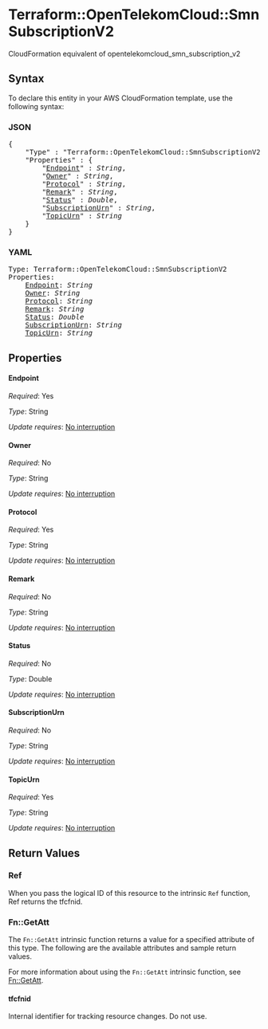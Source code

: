# Terraform::OpenTelekomCloud::SmnSubscriptionV2

CloudFormation equivalent of opentelekomcloud_smn_subscription_v2

## Syntax

To declare this entity in your AWS CloudFormation template, use the following syntax:

### JSON

<pre>
{
    "Type" : "Terraform::OpenTelekomCloud::SmnSubscriptionV2",
    "Properties" : {
        "<a href="#endpoint" title="Endpoint">Endpoint</a>" : <i>String</i>,
        "<a href="#owner" title="Owner">Owner</a>" : <i>String</i>,
        "<a href="#protocol" title="Protocol">Protocol</a>" : <i>String</i>,
        "<a href="#remark" title="Remark">Remark</a>" : <i>String</i>,
        "<a href="#status" title="Status">Status</a>" : <i>Double</i>,
        "<a href="#subscriptionurn" title="SubscriptionUrn">SubscriptionUrn</a>" : <i>String</i>,
        "<a href="#topicurn" title="TopicUrn">TopicUrn</a>" : <i>String</i>
    }
}
</pre>

### YAML

<pre>
Type: Terraform::OpenTelekomCloud::SmnSubscriptionV2
Properties:
    <a href="#endpoint" title="Endpoint">Endpoint</a>: <i>String</i>
    <a href="#owner" title="Owner">Owner</a>: <i>String</i>
    <a href="#protocol" title="Protocol">Protocol</a>: <i>String</i>
    <a href="#remark" title="Remark">Remark</a>: <i>String</i>
    <a href="#status" title="Status">Status</a>: <i>Double</i>
    <a href="#subscriptionurn" title="SubscriptionUrn">SubscriptionUrn</a>: <i>String</i>
    <a href="#topicurn" title="TopicUrn">TopicUrn</a>: <i>String</i>
</pre>

## Properties

#### Endpoint

_Required_: Yes

_Type_: String

_Update requires_: [No interruption](https://docs.aws.amazon.com/AWSCloudFormation/latest/UserGuide/using-cfn-updating-stacks-update-behaviors.html#update-no-interrupt)

#### Owner

_Required_: No

_Type_: String

_Update requires_: [No interruption](https://docs.aws.amazon.com/AWSCloudFormation/latest/UserGuide/using-cfn-updating-stacks-update-behaviors.html#update-no-interrupt)

#### Protocol

_Required_: Yes

_Type_: String

_Update requires_: [No interruption](https://docs.aws.amazon.com/AWSCloudFormation/latest/UserGuide/using-cfn-updating-stacks-update-behaviors.html#update-no-interrupt)

#### Remark

_Required_: No

_Type_: String

_Update requires_: [No interruption](https://docs.aws.amazon.com/AWSCloudFormation/latest/UserGuide/using-cfn-updating-stacks-update-behaviors.html#update-no-interrupt)

#### Status

_Required_: No

_Type_: Double

_Update requires_: [No interruption](https://docs.aws.amazon.com/AWSCloudFormation/latest/UserGuide/using-cfn-updating-stacks-update-behaviors.html#update-no-interrupt)

#### SubscriptionUrn

_Required_: No

_Type_: String

_Update requires_: [No interruption](https://docs.aws.amazon.com/AWSCloudFormation/latest/UserGuide/using-cfn-updating-stacks-update-behaviors.html#update-no-interrupt)

#### TopicUrn

_Required_: Yes

_Type_: String

_Update requires_: [No interruption](https://docs.aws.amazon.com/AWSCloudFormation/latest/UserGuide/using-cfn-updating-stacks-update-behaviors.html#update-no-interrupt)

## Return Values

### Ref

When you pass the logical ID of this resource to the intrinsic `Ref` function, Ref returns the tfcfnid.

### Fn::GetAtt

The `Fn::GetAtt` intrinsic function returns a value for a specified attribute of this type. The following are the available attributes and sample return values.

For more information about using the `Fn::GetAtt` intrinsic function, see [Fn::GetAtt](https://docs.aws.amazon.com/AWSCloudFormation/latest/UserGuide/intrinsic-function-reference-getatt.html).

#### tfcfnid

Internal identifier for tracking resource changes. Do not use.

